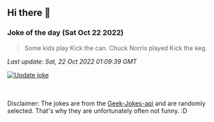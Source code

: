 ## Hi there 👋

### Joke of the day (Sat Oct 22 2022)
<!-- joke -->
>Some kids play Kick the can. Chuck Norris played Kick the keg.
<!-- /joke -->

*Last update: Sat, 22 Oct 2022 01:09:39 GMT*

[![Update joke](https://github.com/nclskfm/nclskfm/actions/workflows/joke.yml/badge.svg)](https://github.com/nclskfm/nclskfm/actions/workflows/joke.yml)

<br><br>
Disclaimer: The jokes are from the [Geek-Jokes-api](https://github.com/sameerkumar18/geek-joke-api) and are randomly selected. That's why they are unfortunately often not funny. :D
